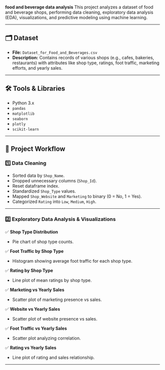 **food and beverage data analysis**
This project analyzes a dataset of food and beverage shops, performing data cleaning, exploratory data analysis (EDA), visualizations, and predictive modeling using machine learning.

---

## 🗂️ Dataset

- **File:** `Dataset_for_Food_and_Beverages.csv`
- **Description:** Contains records of various shops (e.g., cafes, bakeries, restaurants) with attributes like shop type, ratings, foot traffic, marketing efforts, and yearly sales.

---

## 🛠️ Tools & Libraries

- Python 3.x
- `pandas`
- `matplotlib`
- `seaborn`
- `plotly`
- `scikit-learn`

---
## 📌 Project Workflow

### 1️⃣ Data Cleaning

- Sorted data by `Shop_Name`.
- Dropped unnecessary columns (`Shop_Id`).
- Reset dataframe index.
- Standardized `Shop_Type` values.
- Mapped `Shop_Website` and `Marketing` to binary (0 = No, 1 = Yes).
- Categorized `Rating` into `Low`, `Medium`, `High`.

---
### 2️⃣ Exploratory Data Analysis & Visualizations

✅ **Shop Type Distribution**  
- Pie chart of shop type counts.

✅ **Foot Traffic by Shop Type**  
- Histogram showing average foot traffic for each shop type.

✅ **Rating by Shop Type**  
- Line plot of mean ratings by shop type.

✅ **Marketing vs Yearly Sales**  
- Scatter plot of marketing presence vs sales.

✅ **Website vs Yearly Sales**  
- Scatter plot of website presence vs sales.

✅ **Foot Traffic vs Yearly Sales**  
- Scatter plot analyzing correlation.

✅ **Rating vs Yearly Sales**  
- Line plot of rating and sales relationship.

---
